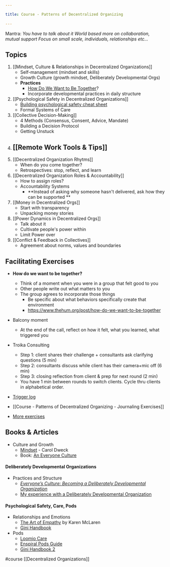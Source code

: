 ```yaml
---
title: Course - Patterns of Decentralized Organizing 
---
```

Mantra: *You have to talk about it*
*World based more on collaboration, mutual support*
*Focus on small scale, individuals, relationships etc...*

## Topics
1. [[Mindset, Culture & Relationships in Decentralized Organizations]]
	- Self-management (mindset and skills)
	- Growth Culture (growth mindset, Deliberately Developmental Orgs)
	- **Practices**
		- [How Do We Want to Be Together](https://www.thehum.org/post/how-do-we-want-to-be-together)?
		- Incorporate developmental practices in daily structure
2. [[Psychological Safety in Decentralized Organizations]]
	- [Building psychological safety cheat sheet](https://drive.google.com/file/d/1ozePwhz7NurADEtW6f-iaVg5Il12-OJK/view?usp=sharing)
	- Formal Systems of Care 
3. [[Collective Decision-Making]]
	- 4 Methods (Consensus, Consent, Advice, Mandate)
	- Building a Decision Protocol
	- Getting Unstuck
4. [[Remote Work Tools & Tips]]
	-  
5. [[Decentralized Organization Rhytms]]
	- When do you come together?
	-  Retrospectives: stop, reflect, and learn
6. [[Decentralized Organization Roles & Accountability]]
	- How to assign roles?
	- Accountability Systems
		- **Instead of asking why someone hasn't delivered, ask how they can be supported ** 
7. [[Money in Decentralized Orgs]]
	-  Start with transparency
	-  Unpacking money stories
8. [[Power Dynamics in Decentralized Orgs]]
	- Talk about it
	- Cultivate people's power within
	- Limit Power over 
9. [[Conflict & Feedback in Collectives]]
	- Agreement about norms, values and boundaries 

## Facilitating Exercises
- **How do we want to be together?**
	- Think of a moment when you were in a group that felt good to you
	- Other people write out what matters to you
	- The group agrees to incorporate those things
		- Be specific about what behaviors specifically create that environment
		- https://www.thehum.org/post/how-do-we-want-to-be-together

- Balcony moment
	- At the end of the call, reflect on how it felt, what you learned, what triggered you

- Troika Consulting
	- Step 1: client shares their challenge + consultants ask clarifying questions (5 min)
	- Step 2: consultants discuss while client has their camera+mic off (6 min)
	- Step 3: closing reflection from client & prep for next round (2 min)
	- You have 1 min between rounds to switch clients. Cycle thru clients in alphabetical order.	
- [Trigger log](https://drive.google.com/file/d/1GL2HmAtEbS2kSXfv-nqQ5XHf2nsu0vMw/view?usp=sharing)

- [[Course - Patterns of Decentralized Organizing - Journaling Exercises]] 
- [More exercises](https://www.liberatingstructures.com/ls-menu/)



## Books & Articles
- Culture and Growth
	- [Mindset](https://www.amazon.com/Mindset-Changing-think-Fulfil-Potential-ebook/dp/B005RZB65Q) - Carol Dweck  
    - Book: [An Everyone Culture](https://ssir.org/articles/entry/becoming_a_deliberately_developmental_organization)
#### Deliberately Developmental Organizations
- Practices and Structure
	- [_Everyone’s Culture: Becoming a Deliberately Developmental Organization_](https://ssir.org/articles/entry/an_everyone_culture_becoming_a_deliberately_developmental_organization)
	- [My experience with a Deliberately Developmental Organization](https://management30.com/blog/deliberately-developmental-organization/)
#### Psychological Safety, Care, Pods
- Relationships and Emotions
	- [The Art of Empathy](https://lesen.amazon.de/kp/embed?asin=B00FJE2208&preview=newtab&linkCode=kpe&ref_=cm_sw_r_kb_dp_OlA-zb3G5ES5E) by Karen McLaren
	- [Gini Handbook](https://docs.google.com/document/d/1h8F0xeqHFbUo8YiVmZLm-Lbmvd3C8f99XtPqc__StJw/edit#)
- Pods
	- [Loomio Care](https://loomio.coop/looking_after_people)
	- [Enspiral Pods Guide](https://handbook.enspiral.com/guides/pods)
	- [Gini Handbook 2](https://drive.google.com/file/d/0B44XthBdMmN6bGlfdk8zejdSZUU/view)


#course [[Decentralized Organizations]] 

